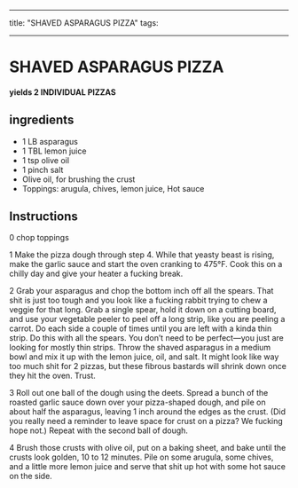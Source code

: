 
---
title: "SHAVED ASPARAGUS PIZZA"
tags:

---
# SHAVED ASPARAGUS PIZZA



#### yields  2 INDIVIDUAL PIZZAS


## ingredients
* 1 LB asparagus 
* 1 TBL lemon juice 
* 1 tsp olive oil 
* 1 pinch salt 
* Olive oil, for brushing the crust 
* Toppings: arugula, chives, lemon juice, Hot sauce 



## Instructions
0 chop toppings

1 Make the pizza dough through step 4. While that yeasty beast is rising, make the garlic sauce and start the oven cranking to 475°F. Cook this on a chilly day and give your heater a fucking break.

2 Grab your asparagus and chop the bottom inch off all the spears. That shit is just too tough and you look like a fucking rabbit trying to chew a veggie for that long. Grab a single spear, hold it down on a cutting board, and use your vegetable peeler to peel off a long strip, like you are peeling a carrot. Do each side a couple of times until you are left with a kinda thin strip. Do this with all the spears. You don’t need to be perfect—you just are looking for mostly thin strips. Throw the shaved asparagus in a medium bowl and mix it up with the lemon juice, oil, and salt. It might look like way too much shit for 2 pizzas, but these fibrous bastards will shrink down once they hit the oven. Trust.

3 Roll out one ball of the dough using the deets. Spread a bunch of the roasted garlic sauce down over your pizza-shaped dough, and pile on about half the asparagus, leaving 1 inch around the edges as the crust. (Did you really need a reminder to leave space for crust on a pizza? We fucking hope not.) Repeat with the second ball of dough.

4 Brush those crusts with olive oil, put on a baking sheet, and bake until the crusts look golden, 10 to 12 minutes. Pile on some arugula, some chives, and a little more lemon juice and serve that shit up hot with some hot sauce on the side.






